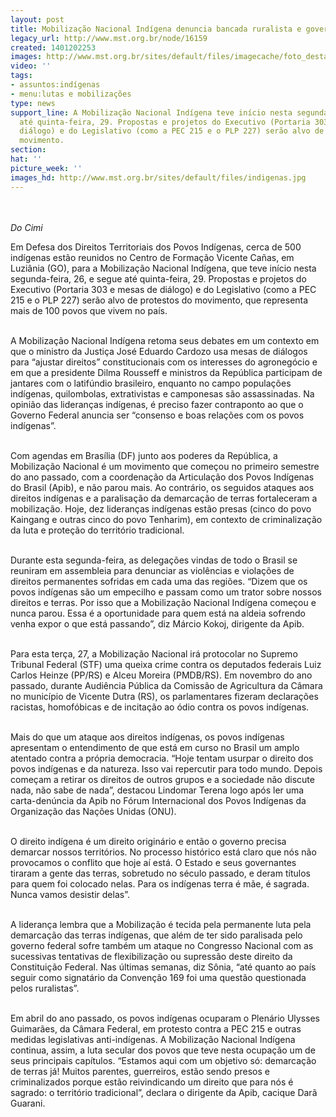 ```yaml
---
layout: post
title: Mobilização Nacional Indígena denuncia bancada ruralista e governo federal
legacy_url: http://www.mst.org.br/node/16159
created: 1401202253
images: http://www.mst.org.br/sites/default/files/imagecache/foto_destaque/indigenas.jpg
video: ''
tags:
- assuntos:indígenas
- menu:lutas e mobilizações
type: news
support_line: A Mobilização Nacional Indígena teve início nesta segunda-feira e segue
  até quinta-feira, 29. Propostas e projetos do Executivo (Portaria 303 e mesas de
  diálogo) e do Legislativo (como a PEC 215 e o PLP 227) serão alvo de protestos do
  movimento.
section: 
hat: ''
picture_week: ''
images_hd: http://www.mst.org.br/sites/default/files/indigenas.jpg
---
```

<p><br><br><em>Do Cimi<br></em></p><p>Em Defesa dos Direitos Territoriais dos Povos Indígenas, cerca de 500 indígenas estão reunidos no Centro de Formação Vicente Cañas, em Luziânia (GO), para a Mobilização Nacional Indígena, que teve início nesta segunda-feira, 26, e segue até quinta-feira, 29. Propostas e projetos do Executivo (Portaria 303 e mesas de diálogo) e do Legislativo (como a PEC 215 e o PLP 227) serão alvo de protestos do movimento, que representa mais de 100 povos que vivem no país.</p><p><br>A Mobilização Nacional Indígena retoma seus debates em um contexto em que o ministro da Justiça José Eduardo Cardozo usa mesas de diálogos para “ajustar direitos” constitucionais com os interesses do agronegócio e em que a presidente Dilma Rousseff e ministros da República participam de jantares com o latifúndio brasileiro, enquanto no campo populações indígenas, quilombolas, extrativistas e camponesas são assassinadas. Na opinião das lideranças indígenas, é preciso fazer contraponto ao que o Governo Federal anuncia ser “consenso e boas relações com os povos indígenas”. &nbsp; &nbsp;&nbsp;</p><p><br>Com agendas em Brasília (DF) junto aos poderes da República, a Mobilização Nacional é um movimento que começou no primeiro semestre do ano passado, com a coordenação da Articulação dos Povos Indígenas do Brasil (Apib), e não parou mais. Ao contrário, os seguidos ataques aos direitos indígenas e a paralisação da demarcação de terras fortaleceram a mobilização. Hoje, dez lideranças indígenas estão presas (cinco do povo Kaingang e outras cinco do povo Tenharim), em contexto de criminalização da luta e proteção do território tradicional.</p><p><br>Durante esta segunda-feira, as delegações vindas de todo o Brasil se reuniram em assembleia para denunciar as violências e violações de direitos permanentes sofridas em cada uma das regiões. “Dizem que os povos indígenas são um empecilho e passam como um trator sobre nossos direitos e terras. Por isso que a Mobilização Nacional Indígena começou e nunca parou. Essa é a oportunidade para quem está na aldeia sofrendo venha expor o que está passando”, diz Márcio Kokoj, dirigente da Apib. &nbsp;</p><p><br>Para esta terça, 27, a Mobilização Nacional irá protocolar no Supremo Tribunal Federal (STF) uma queixa crime contra os deputados federais Luiz Carlos Heinze (PP/RS) e Alceu Moreira (PMDB/RS). Em novembro do ano passado, durante Audiência Pública da Comissão de Agricultura da Câmara no município de Vicente Dutra (RS), os parlamentares fizeram declarações racistas, homofóbicas e de incitação ao ódio contra os povos indígenas.</p><p><br>Mais do que um ataque aos direitos indígenas, os povos indígenas apresentam o entendimento de que está em curso no Brasil um amplo atentado contra a própria democracia. “Hoje tentam usurpar o direito dos povos indígenas e da natureza. Isso vai repercutir para todo mundo. Depois começam a retirar os direitos de outros grupos e a sociedade não discute nada, não sabe de nada”, destacou Lindomar Terena logo após ler uma carta-denúncia da Apib no Fórum Internacional dos Povos Indígenas da Organização das Nações Unidas (ONU). &nbsp;</p><p><br>O direito indígena é um direito originário e então o governo precisa demarcar nossos territórios. No processo histórico está claro que nós não provocamos o conflito que hoje aí está. O Estado e seus governantes tiraram a gente das terras, sobretudo no século passado, e deram títulos para quem foi colocado nelas. Para os indígenas terra é mãe, é sagrada. Nunca vamos desistir delas”.</p><p><br>A liderança lembra que a Mobilização é tecida pela permanente luta pela demarcação das terras indígenas, que além de ter sido paralisada pelo governo federal sofre também um ataque no Congresso Nacional com as sucessivas tentativas de flexibilização ou supressão deste direito da Constituição Federal. Nas últimas semanas, diz Sônia, “até quanto ao país seguir como signatário da Convenção 169 foi uma questão questionada pelos ruralistas”. &nbsp; &nbsp;</p><p><br>Em abril do ano passado, os povos indígenas ocuparam o Plenário Ulysses Guimarães, da Câmara Federal, em protesto contra a PEC 215 e outras medidas legislativas anti-indígenas. A Mobilização Nacional Indígena continua, assim, a luta secular dos povos que teve nesta ocupação um de seus principais capítulos. “Estamos aqui com um objetivo só: demarcação de terras já! Muitos parentes, guerreiros, estão sendo presos e criminalizados porque estão reivindicando um direito que para nós é sagrado: o território tradicional”, declara o dirigente da Apib, cacique Darã Guarani.</p><div>&nbsp;</div><div>&nbsp;</div>
